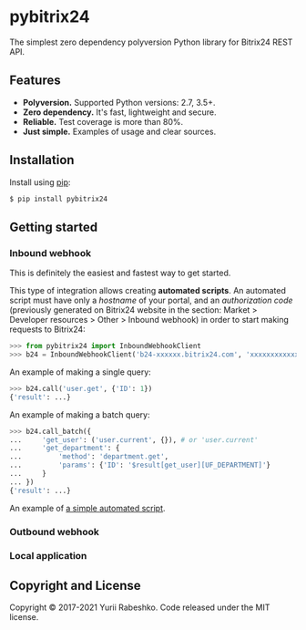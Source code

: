 # pybitrix24
The simplest zero dependency polyversion Python library for Bitrix24 REST API.

## Features
- **Polyversion.** Supported Python versions: 2.7, 3.5+.
- **Zero dependency.** It's fast, lightweight and secure.
- **Reliable.** Test coverage is more than 80%.
- **Just simple.** Examples of usage and clear sources.

## Installation
Install using [pip](https://pip.pypa.io/en/stable/):

```bash
$ pip install pybitrix24
```

## Getting started

### Inbound webhook
This is definitely the easiest and fastest way to get started.

This type of integration allows creating **automated scripts**. An automated script must have only a _hostname_ of your portal, and an _authorization code_ (previously generated on Bitrix24 website in the section: Market > Developer resources > Other > Inbound webhook) in order to start making requests to Bitrix24:
```python
>>> from pybitrix24 import InboundWebhookClient
>>> b24 = InboundWebhookClient('b24-xxxxxx.bitrix24.com', 'xxxxxxxxxxxxxxxx')
```

An example of making a single query:
```python
>>> b24.call('user.get', {'ID': 1})
{'result': ...}
```

An example of making a batch query:
```python
>>> b24.call_batch({
...     'get_user': ('user.current', {}), # or 'user.current'
...     'get_department': {
...         'method': 'department.get',
...         'params': {'ID': '$result[get_user][UF_DEPARTMENT]'}
...     }
... })
{'result': ...}
```

An example of [a simple automated script](examples/inbound_webhook.py).

### Outbound webhook
### Local application

## Copyright and License
Copyright © 2017-2021 Yurii Rabeshko. Code released under the MIT license.
